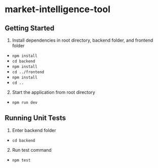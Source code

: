 # market-intelligence-tool
## Getting Started
1) Install dependencies in root directory, backend folder, and frontend folder
- `npm install`
- `cd backend` 
- `npm install`
- `cd ../frontend`
- `npm install`
- `cd ..`
2) Start the application from root directory
- `npm run dev`
## Running Unit Tests
1) Enter backend folder
- `cd backend`
2) Run test command
- `npm test`
